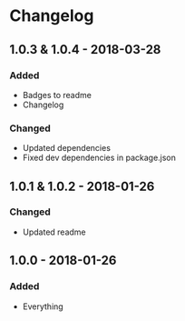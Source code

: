 # Changelog


## 1.0.3 & 1.0.4 - 2018-03-28

### Added
- Badges to readme
- Changelog

### Changed
- Updated dependencies
- Fixed dev dependencies in package.json


## 1.0.1 & 1.0.2 - 2018-01-26

### Changed
- Updated readme


## 1.0.0 - 2018-01-26

### Added
- Everything